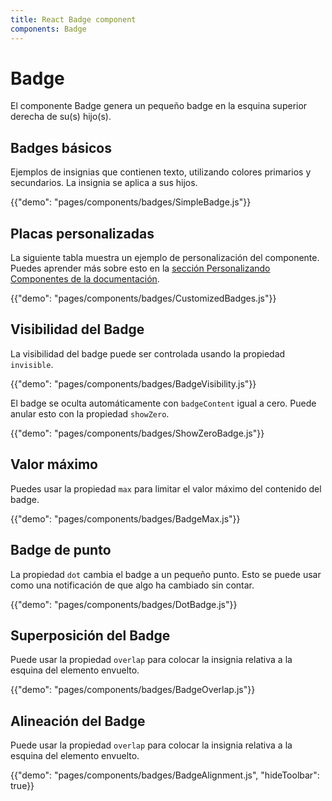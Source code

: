 ```yaml
---
title: React Badge component
components: Badge
---
```


# Badge

<p class="description">El componente Badge genera un pequeño badge en la esquina superior derecha de su(s) hijo(s).</p>

## Badges básicos

Ejemplos de insignias que contienen texto, utilizando colores primarios y secundarios. La insignia se aplica a sus hijos.

{{"demo": "pages/components/badges/SimpleBadge.js"}}

## Placas personalizadas

La siguiente tabla muestra un ejemplo de personalización del componente. Puedes aprender más sobre esto en la [sección Personalizando Componentes de la documentación](/customization/components/).

{{"demo": "pages/components/badges/CustomizedBadges.js"}}

## Visibilidad del Badge

La visibilidad del badge puede ser controlada usando la propiedad `invisible`.

{{"demo": "pages/components/badges/BadgeVisibility.js"}}

El badge se oculta automáticamente con `badgeContent` igual a cero. Puede anular esto con la propiedad `showZero`.

{{"demo": "pages/components/badges/ShowZeroBadge.js"}}

## Valor máximo

Puedes usar la propiedad `max` para limitar el valor máximo del contenido del badge.

{{"demo": "pages/components/badges/BadgeMax.js"}}

## Badge de punto

La propiedad `dot` cambia el badge a un pequeño punto. Esto se puede usar como una notificación de que algo ha cambiado sin contar.

{{"demo": "pages/components/badges/DotBadge.js"}}

## Superposición del Badge

Puede usar la propiedad `overlap` para colocar la insignia relativa a la esquina del elemento envuelto.

{{"demo": "pages/components/badges/BadgeOverlap.js"}}

## Alineación del Badge

Puede usar la propiedad `overlap` para colocar la insignia relativa a la esquina del elemento envuelto.

{{"demo": "pages/components/badges/BadgeAlignment.js", "hideToolbar": true}}